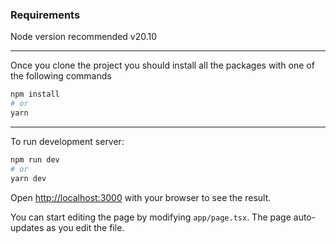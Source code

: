 ### Requirements

Node version recommended v20.10

---

Once you clone the project you should install all the packages with one of the following commands

```bash
npm install
# or
yarn
```

---

To run development server:

```bash
npm run dev
# or
yarn dev
```

Open [http://localhost:3000](http://localhost:3000) with your browser to see the result.

You can start editing the page by modifying `app/page.tsx`. The page auto-updates as you edit the file.